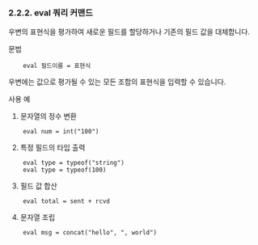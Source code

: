 ### 2.2.2. eval 쿼리 커맨드

우변의 표현식을 평가하여 새로운 필드를 할당하거나 기존의 필드 값을 대체합니다.

문법

~~~~
	eval 필드이름 = 표현식
~~~~

우변에는 값으로 평가될 수 있는 모든 조합의 표현식을 입력할 수 있습니다.

사용 예

1) 문자열의 정수 변환

~~~
	eval num = int("100")
~~~

2) 특정 필드의 타입 출력

~~~
    eval type = typeof("string")
    eval type = typeof(100)
~~~

3) 필드 값 합산

~~~
	eval total = sent + rcvd
~~~

4) 문자열 조립

~~~
	eval msg = concat("hello", ", world")
~~~

